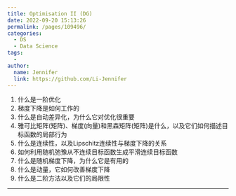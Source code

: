 ```yaml
---
title: Optimisation II (DG)
date: 2022-09-20 15:13:26
permalink: /pages/109496/
categories:
  - DS
  - Data Science
tags:
  - 
author: 
  name: Jennifer
  link: https://github.com/Li-Jennifer
---
```


1. 什么是一阶优化
2. 梯度下降是如何工作的
3. 什么是自动差异化，为什么它对优化很重要
4. 雅可比矩阵(矩阵)、梯度(向量)和黑森矩阵(矩阵)是什么，以及它们如何描述目标函数的局部行为
5. 什么是连续性，以及Lipschitz连续性与梯度下降的关系
6. 如何利用随机弛豫从不连续目标函数生成平滑连续目标函数
7. 什么是随机梯度下降，为什么它是有用的
8. 什么是动量，它如何改善梯度下降
9. 什么是二阶方法以及它们的局限性
---
